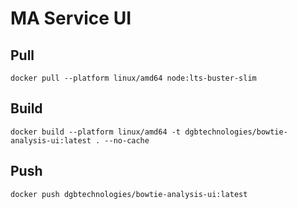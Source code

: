 # MA Service UI

## Pull
```
docker pull --platform linux/amd64 node:lts-buster-slim
```

## Build
```
docker build --platform linux/amd64 -t dgbtechnologies/bowtie-analysis-ui:latest . --no-cache
```

## Push
```
docker push dgbtechnologies/bowtie-analysis-ui:latest
```